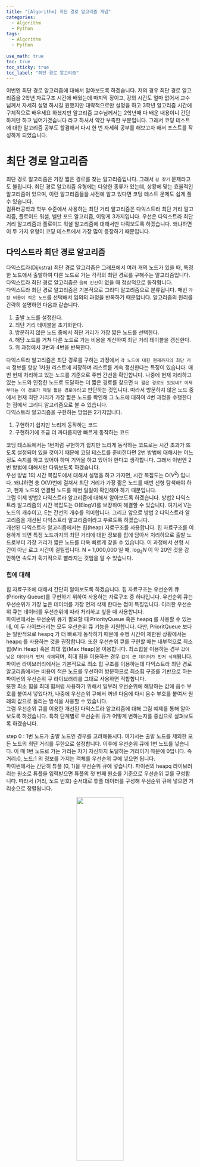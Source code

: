 ```yaml
---
title: "[Algorithm] 최단 경로 알고리즘 개념"
categories:
  - Algorithm
  - Python
tags:
  - Algorithm
  - Python
  
use_math: true
toc: true
toc_sticky: true
toc_label: "최단 경로 알고리즘"
---
```


이번엔 최단 경로 알고리즘에 대해서 알아보도록 하겠습니다. 저의 경우 최단 경로 알고리즘을 2학년 자료구조 시간에 배웠는데 마지막 장이고, 강의 시간도 얼마 없어서 교수님께서 자세히 설명 하시길 원했지만 대략적으로만 설명을 하고 3학년 알고리즘 시간에 구체적으로 배우세요 하셨지만 알고리즘 교수님께서는 2학년때 다 배운 내용이니 간단하게만 하고 넘어가겠습니다 라고 하셔서 약간 부족한 부분입니다. 그래서 코딩 테스트에 대한 알고리즘 공부도 할겸해서 다시 한 번 자세히 공부를 해보고자 해서 포스트를 작성하게 되었습니다.

# 최단 경로 알고리즘

최단 경로 알고리즘은 가장 짧은 경로를 찾는 알고리즘입니다. 그래서 `길 찾기` 문제라고도 불립니다. 최단 경로 알고리즘 유형에는 다양한 종류가 있는데, 상황에 맞는 효율적인 알고리즘이 있으며, 이런 알고리즘들을 사전에 알고 있다면 코딩 테스트 문제도 쉽게 풀 수 있습니다.   
컴퓨터공학과 학부 수준에서 사용하는 최단 거리 알고리즘은 다익스트라 최단 거리 알고리즘, 플로이드 워셜, 벨만 포드 알고리즘, 이렇게 3가지입니다. 우선은 다익스트라 최단 거리 알고리즘과 플로이드 워셜 알고리즘에 대해서만 다뤄보도록 하겠습니다. 왜냐하면 이 두 가지 유형이 코딩 테스트에서 가장 많이 등장하기 때문입니다.

## 다익스트라 최단 경로 알고리즘

다익스트라(Dijkstra) 최단 경로 알고리즘은 그래프에서 여러 개의 노드가 있을 때, 특정한 노드에서 출발하여 다른 노드로 가는 각각의 최단 경로를 구해주는 알고리즘입니다. 다익스트라 최단 경로 알고리즘은 `음의 간선`이 없을 때 정상적으로 동작합니다.   
다익스트라 최단 경로 알고리즘은 기본적으로 그리디 알고리즘으로 분류됩니다. 매번 `가장 비용이 적은 노드`를 선택해서 임의의 과정을 반복하기 때문입니다. 알고리즘의 원리를 간략히 설명하면 다음과 같습니다.

1. 출발 노드를 설정한다.
2. 최단 거리 테이블을 초기화한다.
3. 방문하지 않은 노드 중에서 최단 거리가 가장 짧은 노드를 선택한다.
4. 해당 노드를 거쳐 다른 노드로 가는 비용을 계산하여 최단 거리 테이블을 갱신한다.
5. 위 과정에서 3번과 4번을 반복한다.

다익스트라 알고리즘은 최단 경로를 구하는 과정에서 `각 노드에 대한 현재까지의 최단 거리` 정보를 항상 1차원 리스트에 저장하며 리스트를 계속 갱신한다는 특징이 있습니다. 매번 현재
처리하고 있는 노드를 기준으로 주변 간선을 확인합니다. 나중에 현재 처리하고 있는 노드와 인접한 노드로 도달하는 더 짧은 경로를 찾으면 `더 짧은 경로도 있었네? 이제부터는 이 경로가 제일 짧은 경로야`라고 판단하는 것입니다. 따라서 방문하지 않은 노드 중에서 현재 최단 거리가 가장 짧은 노드를 확인해 그 노드에 대하여 4번 과정을 수행한다는 점에서 그리디 알고리즘으로 불 수 있습니다.   
다익스트라 알고리즘을 구현하는 방법은 2가지입니다.

1. 구현하기 쉽지만 느리게 동작하는 코드
2. 구현하기에 조금 더 까다롭지만 빠르게 동작하는 코드

코딩 테스트에서는 1번처럼 구현하기 쉽지만 느리게 동작하는 코드로는 시간 초과가 뜨도록 설정되어 있을 것이기 때문에 코딩 테스트를 준비한다면 2번 방법에 대해서는 어느정도 숙지를 하고 있어야 하며 기억을 하고 있어야 한다고 생각합니다. 그래서 이번엔 2번 방법에 대해서만 다뤄보도록 하겠습니다.   
우선 방법 1의 시간 복잡도에서 대해서 설명을 하고 가자면, 시간 복잡도는 O($V^2$) 입니다. 왜냐하면 총 O(V)번에 걸쳐서 최단 거리가 가장 짧은 노드를 매번 선형 탐색해야 하고, 현재 노드와 연결된 노드를 매번 일일이 확인해야 하기 때문입니다.   
그럼 이제 방법2 다익스트라 알고리즘에 대해서 알아보도록 하겠습니다. 방법2 다익스트라 알고리즘의 시간 복잡도는 O(ElogV)를 보장하여 해결할 수 있습니다. 여기서 V는 노드의 개수이고, E는 간선의 개수를 의미합니다. 그리고 앞으로 방법 2 다익스트라 알고리즘을 개선된 다익스트라 알고리즘이라고 부르도록 하겠습니다.   
개선된 다익스트라 알고리즘에서는 힙(heap) 자료구조를 사용합니다. 힙 자료구조를 이용하게 되면 특정 노드까지의 최단 거리에 대한 정보를 힙에 담아서 처리하므로 출발 노드로부터 가장 거리가 짧은 노드를 더욱 빠르게 찾을 수 있습니다. 이 과정에서 선형 시간이 아닌 로그 시간이 걸릴립니다. N = 1,000,000 일 때, $\log_2N$ 이 약 20인 것을 감안하면 속도가 획기적으로 빨라지는 것임을 알 수 있습니다.

### 힙에 대해

힙 자료구조에 대해서 간단히 알아보도록 하겠습니다. 힙 자료구조는 우선순위 큐(Priority Queue)를 구현하기 위하여 사용하는 자료구조 중 하나입니다. 우선순위 큐는 우선순위가 가장 높은 데이터를 가장 먼저 삭제 한다는 점이 특징입니다. 이러한 우선순위 큐는 데이터를 우선순위에 따라 처리하고 싶을 때 사용합니다.   
파이썬에서는 우선순위 큐가 필요할 때 PriorityQueue 혹은 heapq 를 사용할 수 있는데, 이 두 라이브러리는 모두 우선순위 큐 기능을 지원합니다. 다만, PrioritQueue 보다는 일반적으로 heapq 가 더 빠르게 동작하기 때문에 수행 시간이 제한된 상황에서는 heapq 를 사용하는 것을 권장합니다. 또한 우선순위 큐를 구현할 때는 내부적으로 최소 힙(Min Heap) 혹은 최대 힙(Max Heap)을 이용합니다. 최소힙을 이용하는 경우 `값이 낮은 데이터가 먼저 삭제`되며, 최대 힙을 이용하는 경우 `값이 큰 데이터가 먼저 삭제`됩니다. 파이썬 라이브러리에서는 기본적으로 최소 힙 구조를 이용하는데 다익스트라 최단 경로 알고리즘에서는 비용이 적은 노드를 우선하여 방문하므로 최소힙 구조를 기반으로 하는 파이썬의 우선순위 큐 라이브러리를 그대로 사용하면 적합합니다.   
또한 최소 힙을 최대 힙처럼 사용하기 위해서 일부러 우선순위에 해당하는 값에 음수 부호를 붙여서 넣었다가, 나중에 우선순위 큐에서 꺼낸 다음에 다시 음수 부호를 붙여서 원래의 값으로 돌리는 방식을 사용할 수 있습니다.   
그럼 우선순위 큐를 이용한 개선된 다익스트라 알고리즘에 대해 그림 예제를 통해 알아보도록 하겠습니다. 특히 단계별로 우선순위 큐가 어떻게 변하는지를 중심으로 살펴보도록 하겠습니다.   

step 0 : 1번 노드가 출발 노드인 경우를 고려해봅시다. 여기서는 출발 노드를 제외한 모든 노드의 최단 거리를 무한으로 설정합니다. 이후에 우선순위 큐에 1번 노드를 넣습니다. 이 때 1번 노드로 가는 거리는 자기 자신까지 도달하는 거리이기 때문에 0입니다. 즉 거리:0, 노드:1 의 정보를 가지는 객체를 우선순위 큐에 넣으면 됩니다.   
파이썬에서는 간단히 튜플 (0, 1)을 우선순위 큐에 넣습니다. 파이썬의 heapq 라이브러리는 원소로 튜플을 입력받으면 튜플의 첫 번째 원소를 기준으로 우선순위 큐를 구성합니다. 따라서 (거리, 노드 번호) 순서대로 튜플 데이터를 구성해 우선순위 큐에 넣으면 거리순으로 정렬됩니다.

<div align="center">
<img src="/assets/images/algorithm/6/Dijkstra1.png" width="50%" hegiht="40%">
</div>

<br>

step 1 : 우리는 우선순위 큐를 이용하고 있으므로 거리가 가장 짧은 노드를 선택하기 위해서는 우선순위 큐에서 그냥 노드를 꺼내면 됩니다. 기본적으로 거리가 짧은 원소가 우선순위 큐의 최상위 원소로 위치해 있습니다. 따라서 우선순위 큐에서 노드를 꺼낸 뒤에 해당 노드를 이미 처리한 적이 있다면 무시하면 되고, 아직 처리하지 않은 노드에 대해서만 처리하면 됩니다.   
따라서 현재 단계의 우선순위 큐에서 원소를 꺼내면 (0, 1)이 나옵니다. 이는 1번 노드까지 가는 최단 거리가 0이라는 의미이므로, 1번 노드를 거쳐서 2번, 3번, 4번 노드로 가는 최소 비용을 계산합니다. 차례대로 2(0+2), 5(0+5), 1(0+1)입니다. 현재 2번, 3번, 4번 노드로 가는 비용이 `무한`으로 설정되어 있는데, 더 짧은 경로를 찾았으므로 각각 갱신하면 됩니다. 이렇게 더 짧은 경로를 찾은 노드 정보들은 다시 우선순위 큐에 넣습니다. 현재 처리 중인 노드와 간선은 하늘색으로, 이전 단계에서 처리한 노드는 회색, 간선은 점선으로 표시했습니다.

<div align="center">
<img src="/assets/images/algorithm/6/Dijkstra2.png" width="50%" hegiht="40%">
</div>

<br>

step 2 : 이어서 다시 우선순위 큐에서 원소를 꺼내서 동일한 과정을 반복합니다. 이번에는 (1, 4) 의 값을 갖는 원소가 추출됩니다. 아직 노드 4를 방문하지 않았으며, 현재 최단 거리가 가장 짧은 노드가4입니다. 따라서 노드4를 기준으로 노드 4와 연결된 간선들을 확인합니다. 이때 4번 노드까지의 최단 거리는 1이므로 4번 노드를 거쳐서 3번과 5번 노드로 가는 최소 비용은 차례대로 4(1+3)과 2(1+1)입니다. 이는 기존의 리스트에 담겨 있던 값들보다 작기 때문에 다음과 같이 리스트가 갱신되고, 우선순위 큐에는 (4, 3), (2, 5)라는 두 원소가 추가로 들어가게 됩니다. 앞서 말했듯이 현재 그림에서는 튜플의 첫 번째 원소(거리)가 작은 순서대로 왼족부터 기록하고 있습니다. 따라서 갱신된 우선순위 큐 또한 그림처럼 그려집니다.

<div align="center">
<img src="/assets/images/algorithm/6/Dijkstra3.png" width="50%" hegiht="40%">
</div>

<br>

step 3 : 마찬가지로 step 3에서는 노드 2에 대해 처리합니다. 2번과 5번 노드까지의 최단 거리가 모두 값이 2로 같으므로 어떤 원소부터 처리해도 상관은 없지만, 우선순위 큐에서 2번 노드가 꺼내졌다고 가정하겠습니다. 마찬가지로 2번 노드를 거쳐서 도달할 수 있는 노드 중에서 더 거리가 짧은 경우가 있는지 확인합니다. 이번 단계에서는 2번 노드를 거쳐서 가는 경우 중 현재의 최단 거리를 더 짧게 갱신할 수 있는 방법은 없습니다. 2번 노드를 거쳐서 3번 노드로 가는 경우에는 5(2+3) 인데 4번 노드를 거쳐서 3번 노드로 가는 경우 4(1+3) 보다 크기 때문에 배제하고, 그 외에 2번 노드를 거쳐서 다른 노드로 가는 경우는 3번 노드로 가는 경우 박에 없기 때문에 우선순위 큐에 어떠한 원소도 들어가지 않고 다음과 같이 리스트가 갱신됩니다.

<div align="center">
<img src="/assets/images/algorithm/6/Dijkstra4.png" width="50%" hegiht="40%">
</div>

<br>

step 4 : 이번 단계에서는 노드 5에 대해서 처리합니다. 5번 노드를 거쳐서 3번과 6번 노드로 갈 수 있습니다. 현재 5번 노드까지 가는 최단 거리가 2이므로 5번 노드에서 3번 노드로 가는 거리인 1을 더한 3이 기존의 값인 4보다 작습니다. 따라서 새로운 값인 3으로 갱신합니다. 또한 6번 노드로 가는 최단 거리 역시 마찬가지로 갱신됩니다. 그래서 이번에는 (3,3)과 (4,6)이 우선순위 큐에 들어갑니다.

<div align="center">
<img src="/assets/images/algorithm/6/Dijkstra5.png" width="50%" hegiht="40%">
</div>

<br>

step 5 : 마찬가지로 원소 (3,3)을 꺼내서 3번 노드를 기준으로 알고리즘을 수행합니다. 최단 거리 테이블이 갱신되지 않으며, 결과는 다음과 같습니다.

<div align="center">
<img src="/assets/images/algorithm/6/Dijkstra6.png" width="50%" hegiht="40%">
</div>

<br>

step 6 : 이어서 원소 (4,3)을 꺼내서 3번 노드를 기준으로 알고리즘을 수행합니다. 다만, 3번 노드는 앞서 처리된 적이 있습니다. 현재 우선순위 큐에서 꺼낸 원소에는 3번 노드까지 가는 최단 거리가 4라는 정보가 들어 있습니다. 하지만 현재 최단 거리 테이블에서 3번 노드까지의 최단 거리는 3입니다. 따라서 현재 노드인 3번에 대해서는 이미 처리된 것으로 볼 수 있으므로 현재 우선순위 큐에서 꺼낸 (4,3)이라는 원소는 무시하면 됩니다.

<div align="center">
<img src="/assets/images/algorithm/6/Dijkstra7.png" width="50%" hegiht="40%">
</div>

<br>

step 7 : 이어서 원소 (4,6)이 꺼내집니다. 따라서 6번 노드에 대해서 처리하면 다음과 같습니다.

<div align="center">
<img src="/assets/images/algorithm/6/Dijkstra8.png" width="50%" hegiht="40%">
</div>

<br>

step 8 : 마지막으로 남은 원소를 꺼내지만, 아까와 마찬가지로 이미 처리된 노드이므로 무시합니다.

<div align="center">
<img src="/assets/images/algorithm/6/Dijkstra9.png" width="50%" hegiht="40%">
</div>

<br>

이와 같이 모든 단계를 거친 후에 최단 거리 테이블에 남아 있는 0, 2, 3, 1, 2, 4가 각 노드로의 최단 거리입니다. 위의 방법에서는 최단 거리가 가장 짧은 노드를 찾기 위해서 우선순위 큐를 이용하고 있으며, 앞서 보여줬던 방법과 비교했을 때 훨씬 빠르게 동작합니다. 파이썬 표준 라이브러리로 제공하는 PriorityQueue 와 heapq 는 데이터의 개수가 N개일 때, 하나의 데이터를 삽입 및 삭제할 때의 시간 복잡도는 O(logN)입니다. 이제 위 설명대로 동작하는 예제 코드에 대해서 다뤄보겠습니다.

```python
"""
heapq 를 사용한 개선된 다익스트라 알고리즘 예제

입력 예시
6 11
1
1 2 2
1 3 5
1 4 1
2 3 3
2 4 2
3 2 3
3 6 5
4 3 3
4 5 1
5 3 1
5 6 2

출력 예시
0
2
3
1
2
4

"""

import heapq
import sys

input = sys.stdin.readline
INF = int(1e9) # 무한을 의미 하는 값으로 10억을 설정

# 노드의 개수, 간선의 개수를 입력 받기, n은 노드의 개수 m은 간선의 개수
n, m = map(int, input().split())

# 시작 노드 번호를 입력 받기
start = int(input())

# 각 노드에 연결되어 있는 노드에 대한 정보를 담는 리스트 만들기
graph = [[] for i in range(n+1)]

# 최단 거리 테이블을 모두 무한으로 초기화
distance = [INF] * (n+1)

# 모든 간선 정보를 입력 받기
for _ in range(m):
    a, b, c = map(int, input().split())
    # a번 노드에서 b번 노드로 가는 비용이 c 라는 의미
    graph[a].append((b, c))

def dijkstra(start):
    q = []

    # 시작 노드로 가기 위한 최단 경로는 0으로 설정하고 큐에 삽입
    heapq.heappush(q, (0, start))
    distance[start] = 0

    while q: # 큐가 비어 있지 않다면
        # 가장 최단 거리가 짧은 노드에 대한 정보 꺼내기
        dist, now = heapq.heappop(q)

        # 현재 노드가 이미 처리된 적이 있고, heapq 에서 추출된 거리가 이미 계산된 거리 보다 큰 노드 라면 무시
        if distance[now] < dist:
            continue

        # 현재 노드와 연결된 다른 인접한 노드들을 확인
        for i in graph[now]:
            cost = dist + i[1]

            # 현재 노드를 거쳐서, 다른 노드로 이동하는 거리가 더 짧은 경우
            if cost < distance[i[0]]:
                distance[i[0]] = cost
                heapq.heappush(q, (cost, i[0]))


# 다익스트라 알고리즘을 수행
dijkstra(start)

# 모든 노드로 가기 위한 최단 거리를 출력

for i in range(1, n+1):
    if distance[i] == INF: # 도달할 수 없는 경우, 무한(INFINITY)라고 출력
        print("INFINITY")
    else:
        print(distance[i])

```

```
콘솔 출력
0
2
3
1
2
4
```
### 개선된 다익스트라 알고리즘의 시간 복잡도

개선된 다익스트라 알고리즘의 시간 복잡도는 O(ElogV) 입니다. 이에 대해서 설명을 하자면 우선순위 큐 에서 노드를 하나씩 꺼내 검사하는 반복문은 노드의 개수 V 이상의 횟수로는 반복되지 않습니다. 또한 V 번 반복될 때마다 각각 자신과 연결된 간선들을 모두 확인합니다. 따라서 현재 우선순위 큐에서 꺼낸 노드와 연결된 다른 노드들을 확인하는 총 횟수는 총 최대 간선의 개수(E)만큼 연산이 수해오딜 수 있습니다.   
따라서 전체 다익스트라 최단 경로 알고리즘은 E개의 원소를 우선순위 큐에 넣었다가 모두 빼내는 연산과 매우 유사하다고 볼 수 있습니다. 앞에서 말했듯이 힙에 N개의 데이터를 모두 넣고, 이후에 모두 빼는 과정은 O(NlogN)입니다. 간단하게 생각하면 다익스트라 알고리즘의 시간 복잡도는 최대 E개의 간선 데이터를 힙에넣었다가 다시 빼는 것으로 볼 수 있으므로 O(ElogE)임을 이해할 수 있습니다.   
이때 중복 간선을 포함하지 않는 경우, 간선(E)는 항상 $V^2$ 보다 작습니다. 왜냐하면 모든 노드 끼리 서로 다 연결되어 있다고 했을 때 간선의 개수를 약 $V^2$으로 볼 수 있고 E는 항상 $V^2$ 이하이기 때문입니다. 다시 말해 logE는 log$V^2$보다 작습니다. 이때 O(log$v^2$)은 O(2logV) 이고, 이는 O(logV)로 볼 수 있습니다. 따라서 다익스트라 알고리즘의 전체 시간 복잡도를 간단히 O(ElogV)라고 볼 수 있는 것입니다.

## 플로이드 워셜 알고리즘

다익스트라 알고리즘은 한 지점에서 다른 특정 지점까지의 최단 경로를 구해야 하는 경우에 사용할 수 있는 최단 경로 알고리즘입니다. 이번에 설명하는 플로이드 워셜 알고리즘은 모든 지점에서 다른 모든 지점까지의 최단 경로를 모두 구해야 하는 겨웅에 사용할 수 있는 알고리즘입니다. 심지어 소스코드 또한 매우 짧아 다익스트라 알고리즘과 비교하면 구현 과정에서 어려움을 겪지 않을 것입니다. 다만 핵심 아이디어를 이해하는 것이 중요합니다.   
다익스트라 알고리즘은 단계마다 최단 거리를 가지는 노드를 하니씩 반복적으로 선택합니다. 그리고 해당 노드를 거쳐 가는 경로를 확인하며, 최단 거리 테이블을 갱신하는 방식으로 동작합니다. 플로이드 워셜 알고리즘 또한 단계마다 `거쳐 가는 노드`를 기준으로 알고리즘을 수행합니다. 하지만 매번 방문하지 않은 노드 중에서 최단 거리를 갖는 노드를 찾을 필요가 없다는 점이 다릅니다. 노드의 개수가 N개일 때 알고리즘상으로 N번의 단계를 수행하며, 단계마다 O($N^2$) 의 연산을 통해 `현재 노드를 거쳐 가는` 모든 경로를 고려합니다. 따라서 플로이드 워셜 알고리즘의 총시간 복잡도는 O($N^3$)입니다.   
다익스트라 알고리즘에서는 출발 노드가 1개이므로 다른 모든 노드까지의 최단 거리를 저장하기 위해서 1차원 리스트를 이용했습니다. 반면에 플로이드 워셜 알고리즘은 다익스트라 알고리즘과는 다르게 2차원 리스트에 `최단 거리` 정보를 저장한다는 특징이 있습니다. 모든 노드에 대하여 다른 모든 노드로 가는 최단 거리 정보를 담아야 하기 때문입니다. 다시 말해 2차원 리스트를 처리해야 하므로 N번의 단계에서 매번 O($N^2$)의 시간이 소요됩니다.   
또한 다익스트라 알고리즘은 그리디 알고리즘인데 플로이드 워셜 알고리즘은 다이나믹 프로그래밍이라는 특징이 있습니다. 노드의 개수가 N이라고 할 때, N번 만큼의 단계를 반복하며 `점화식에 맞게` 2차원 리스트를 갱신하기 때문에 다이나믹 프로그래밍으로 볼 수 있습니다.   
각 단계에서는 해당 노드를 거쳐 가는 경우를 고려합니다. 예를 들어 1번 노드에 대해서 확인할 때는 1번 노드를 중간에 거쳐 지나가는 모든 경우를 고려하면 됩니다. 정확히는 A -> 1번 노드 -> B로 가는 비용을 확인한 후에 최단 거리를 갱신합니다. 이를테면 현재 최단 거리 테이블에 A번 노드에서 B번 노드로 이동하는 비용이 3으로 기록되어 있을 때, A번 노드에서 1번 노드를 거쳐 B번 노드로 이동하는 비용이 2라는 것이 밝혀지면, A번 노드에서 B번 노드로 이동하는 비용을 2로 갱신하는 것입니다.   
따라서 알고리즘에서는 현재 확인하고 있는 노드를 제외하고, N-1 개의 노드 중에서 서로 다른 노드 (A,B)쌍을 선택합니다. 이후에 A-> 1번 노드 -> B 로 가는 비용을 확인한 뒤에 최단 거리를 갱신합니다. 다시 말해 ${}_{N-1} \mathrm{ P }_2$ 개의 쌍을 단계마다 반복해서 확인하면 됩니다. 이때 O(${}_{N-1} \mathrm{ P }_2$)는 O($N^2$)이라고 볼 수 있기 때문에, 전체 시간 복잡도는 O($N^3$)이라고 할 수 있습니다. 구체적인 (K번의 단계에 대한) 점화식은 다음과 같습니다.   

<br>

$D_{ab} = min(D_{ab}, D_{ak} + D_{kb})$
{: .text-center}

<br>

따라서 전체적으로 3중 반복문을 이용하여 이 점화식에 따라 최단 거리 테이블을 갱신하면 됩니다. 위의 점화식이 의미하는 내용을 말로 풀어 설명하자면, `A에서 B로 가는 최소 비용과` `A에서 K를 거쳐 B로 가는 비용`을 비교하여 더 작은 값으로 갱신하겠다는 것입니다. 즉 바로 이동하는 거리가 특정한 노드를 거쳐 이동하는 거리보다 더 많은 비용을 가진다면 이를 더 짧은 것으로 갱신한다는 것입니다. 다음 그림을 통해서 구체적인 예시를 확인해보도록 합시다.

<div align="center">
<img src="/assets/images/algorithm/6/graph1.png" width="50%" hegiht="40%">
</div>

<br>

이런 그래프가 있을 때, 우리는 다음처럼 초기 테이블을 설정할 수 있습니다. 초기 상태인 [step 0]에서는 `연결된 간선`은 단순히 그 값을 채워 넣고 연결되지 않은 간선은 `무한`이라는 값을 넣습니다. 마찬가지로 실제 구혀에서는 10억과 같이 임의의 큰 값을 `무한`이라고 여기고 넣습니다. 앞서 다익스트라에서와 마찬가지로 파이썬에서는 int(1e9)를 이요하는 것이 일반적입니다. 2차원 리스트에서 각 값에 해당하는 $D_ab$는 `a에서 b로 가는 최단 거리`입니다.   
예를 들어 1번 노드에서 4번 노드로 가는 비용은 6이기 때문에 다음의 2차원 리스트의 첫 번째 행의 네 번째 열의 값이 6인 것을 확인할 수 있습니다. 그리고 자기 자신에서 자기 자신으로 가는 비용은 0이므로. ($1 <= i <= n$)의 범위를 가지는 모든 i에 대하여 $D_a$는 0이라는 값으로 초기화합니다. 즉 왼쪽 위에서 오른쪽 아래로 내려가는 대각선에 놓인 모든 원소는 0입니다.

step 0 : 

<div align="center">
<img src="/assets/images/algorithm/6/floyd_table1.png" width="50%" hegiht="40%">
</div>

<br>

step 1 : [step 1]에서는 단순히 1번 노드를 거쳐 가는 경우를 고려합니다. 이때는 정확히 다음과 같이 6 = ${}_{3} \mathrm{ P }_2$ 가지 경우에 대해서만 고민하면 됩니다. ${}_{3} \mathrm{ P }_2$ 에서 3이 된 이유는 현재 노드의 개수가 4이기 때문입니다. 2차원 테이블에서는 다른 색으로 칠해 놓았는데 계산해야 할 값들은 구체적으로 다음과 같습니다.   

$D_{23} = min(D_{23}, D_{21} + D_{13})$   
$D_{24} = min(D_{24}, D_{21} + D_{14})$   
$D_{32} = min(D_{32}, D_{31} + D_{12})$   
$D_{34} = min(D_{32}, D_{34} + D_{14})$   
$D_{42} = min(D_{42}, D_{41} + D_{12})$   
$D_{43} = min(D_{43}, D_{41} + D_{13})$
{: .text-center}

이 6가지 경우만 하나씩 확인하며 값을 계산하여 갱신합니다. 예를 들어 $D_{23} = min(D_{23}, D_{21} + D_{13})$은 기존의 2번 노드에서 3번 노드로 가는 비용보다 2번 노드에서 1번 노드를 거쳐 3번 노드로 가는 비용이 더 작다면 그것으로 갱신해주겠다는 의미를 가집니다. 그래서 $D_{23}$ 의 값은 $D_{23}$과 (D_{21}+D_{13}) 중에서 더 작은 값으로 교체됩니다.

<div align="center">
<img src="/assets/images/algorithm/6/floyd_table2.png" width="50%" hegiht="40%">
</div>

<br>

이렇게 6가지 식을 모두 계산해서 값을 갱신하면 테이블이 다음과 같이 바뀝니다. 예를 들어 $D_{24}$는 원래 무한의 값을 가졌는데 $D_{21}+D_{14}=9$와 비교해서 9로 갱신됩니다.

<div align="center">
<img src="/assets/images/algorithm/6/floyd_table3.png" width="50%" hegiht="40%">
</div>

<br>

step 2 : 마찬가지의 알고리즘을 [step 2]에 대해서도 수행할 수 있습니다. 현재 테이블의 상태는 다음과 같습니다.

<div align="center">
<img src="/assets/images/algorithm/6/floyd_table4.png" width="50%" hegiht="40%">
</div>

<br>

이번에는 2번 노드를 거쳐 가는 경우를 계산해야 하므로 2번 노드를 제외한 1번, 3번, 4번 노드에서 2개의 노드를 뽑는 경우를 고려합니다. 정확히 (1, 3), (1, 4), (3, 1), (3, 4), (4, 1), (4, 3) 으로 이전 1번 노드를 거쳐가는 경우와 같이 6가지 경우입니다. 각각의 위치를 테이블 상에서 하늘색으로 표시하면 다음과 같습니다.

<div align="center">
<img src="/assets/images/algorithm/6/floyd_table5.png" width="50%" hegiht="40%">
</div>

<br>

마찬가지로 하늘색 부분에 대해서만 고려하면, 갱신 결과는 다음과 같습니다. 예를 들어 $D_{13}$은 원래 무한의 값을 가졌는데 $D_{12}+D_{13}=11$과 비교해서 11로 갱신됩니다.

<div align="center">
<img src="/assets/images/algorithm/6/floyd_table6.png" width="50%" hegiht="40%">
</div>

<br>

step 3 : 이번엔 3번 노드를 거쳐 가는 경우를 계산하면 다음과 같이 됩니다.

<div align="center">
<img src="/assets/images/algorithm/6/floyd_table7.png" width="50%" hegiht="40%">
</div>

<br>

3번은 제외하고 1번, 2번, 4번 중에서 두 쌍을 선택하는 경우는 (1, 2), (1, 4), (2, 1), (2, 4), (4, 1), (4, 2)로 역시 6가지 경우가 있고, 이 6가지 경우를 색칠하면 다음과 같습니다.

<div align="center">
<img src="/assets/images/algorithm/6/floyd_table8.png" width="50%" hegiht="40%">
</div>

<br>

계산하여 값을 채우면 다음과 같습니다.

<div align="center">
<img src="/assets/images/algorithm/6/floyd_table9.png" width="50%" hegiht="40%">
</div>

<br>

step 4 : 4번 노드에 대해서도 처리할 수 있고, 현재 테이블의 상태는 다음과 같습니다.

<div align="center">
<img src="/assets/images/algorithm/6/floyd_table10.png" width="50%" hegiht="40%">
</div>

<br>

4번 노드를 거쳐 가는 경우를 고려하면 다음과 같이 6가지 경우입니다.

<div align="center">
<img src="/assets/images/algorithm/6/floyd_table11.png" width="50%" hegiht="40%">
</div>

<br>

갱신된 결과는 다음과 같습니다.

<div align="center">
<img src="/assets/images/algorithm/6/floyd_table12.png" width="50%" hegiht="40%">
</div>

<br>

### 최종결과   

노드의 개수가 4개이므로 총 [step 4]까지 알고리즘을 수행하였습니다. 그래서 [step 4]가 모두 수행되었을 때 최종적으로 테이블의 형태는 다음과 같습니다. 여기 기록되어 있는 내용이 모든 노드에서 모든 노드로 가는 최단 거리 정보를 표현하고 있습니다. 예를 들어 $D_{13}$ (첫 번째 행의 세 번째 열)은 8이라는 값을 가지고 있는데, 이는 1번 노드에서 3번 노드로 가는 최단 거리가 8이라는 의미입니다.

<div align="center">
<img src="/assets/images/algorithm/6/floyd_table13.png" width="50%" hegiht="40%">
</div>

<br>

소스코드는 다음과 같습니다. 시간 복잡도는 O($N^3$) 입니다.

```python
"""
플로이드 워셜 알고리즘

입력 예시
4
7
1 2 4
1 4 6
2 1 3
2 3 7
3 1 5
3 4 4
4 3 2

출력 예시
0 4 8 6
3 0 7 9
5 9 0 4
7 11 2 0

"""

import sys

INF = int(1e9) # 무한을 의미하는 값으로 10억을 설정

# 노드의 개수 및 간선의 개수 입력 받기
input = sys.stdin.readline

n = int(input())
m = int(input())

# 2차원 리스트(그래프 표현)를 만들고, 모든 값을 무한으로 초기화
graph = [[INF] * (n+1) for _ in range(n+1)]

# 자기 자신에서 자기 자신으로 가는 비용은 0으로 초기화
for a in range(1, n+1):
    for b in range(1, n+1):
        if a == b:
            graph[a][b] = 0

# 각 간선에 대한 정보를 입력받아, 그 값으로 초기화
for _ in range(m):
    # A에서 B로 가는 비용은 C라고 설정
    a, b, c = map(int, input().split())
    graph[a][b] = c

# 점화식에 따라 플로이드 워셜 알고리즘을 수행
for k in range(1, n+1):
    for a in range(1, n+1):
        for b in range(1, n+1):
            graph[a][b] = min(graph[a][b], graph[a][k] + graph[k][b])

# 수행된 결과를 출력
for a in range(1, n+1):
    for b in range(1, n+1):
        # 도달할 수 없는 경우, 무한(INFINITY)이라고 출력
        if graph[a][b] == INF:
            print("INFINITY", end = " ")
        # 도달할 수 있는 경우 거리를 출력
        else:
            print(graph[a][b], end = " ")
    print()


```

```
콘솔 출력
0 4 8 6
3 0 7 9
5 9 0 4
7 11 2 0
```

이렇게 플로이드 워셜 알고리즘에 대해서 알아보았습니다. 플로이드 워셜 알고리즘은 시간 복잡도가 O($N^3$) 이기 때문에 모든 노드들에 대한 최단 경로를 구하라는 문제가 아니라면 사용하기에는 무리가 있다는 점을 반드시 숙지하시기 바랍니다.

# 마치며

최단 경로 알고리즘에서 다익스트라와 플로이드 워셜에 대해서 알아보았습니다. 다익스트라의 경우에는 문제에 자주 출제되니 예제 샘플을 보고 예제 코드를 자주 자주 작성하여 외울 수 있을 정도가 되어야 할 것 같습니다. 또한 플로이드 워셜 알고리즘의 경우 모든 노드의 최단 경로를 구하는 문제에서 자주 사용되니 일단 알고는 있어야 하고 설명에서는 복잡해 보이지만 코드만 보면 아주 간단하니 플로이드 워셜 알고리즘 또한 예제와 예제 코드를 보면서 외울 수 있도록 숙지해야할 듯 합니다. 최단 경로 알고리즘도 다른 알고리즘들과 같이 알고리즘 개념 정리만 끝나면 여러 문제들을 풀어보는 시간을 가지도록 하겠습니다. 긴 글 읽어주셔서 감사드리며 잘못된 내용, 오타, 궁금하신 내용이 있으신 경우 댓글 달아주시기 바랍니다.